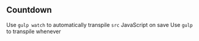 ## Countdown

Use `gulp watch` to automatically transpile `src` JavaScript on save
Use `gulp` to transpile whenever 